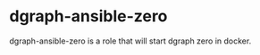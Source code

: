 dgraph-ansible-zero
=========

dgraph-ansible-zero is a role that will start dgraph zero in docker.
